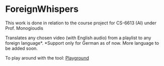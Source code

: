# ForeignWhispers
This work is done in relation to the course project for CS-6613 (AI) under Prof. Monogioudis

Translates any chosen video (with English audio) from a playlist to any foreign language*.
*Support only for German as of now. More language to be added soon.

To play around with the tool:
[Playground](https://huggingface.co/spaces/dc0110/ForeignWhispers)


